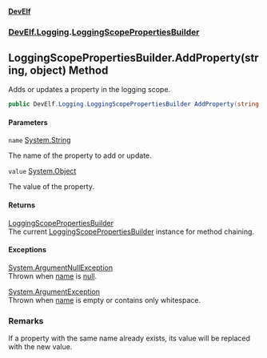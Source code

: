#### [DevElf](README.md 'README')
### [DevElf\.Logging](DevElf.Logging.md 'DevElf\.Logging').[LoggingScopePropertiesBuilder](LoggingScopePropertiesBuilder.md 'DevElf\.Logging\.LoggingScopePropertiesBuilder')

## LoggingScopePropertiesBuilder\.AddProperty\(string, object\) Method

Adds or updates a property in the logging scope\.

```csharp
public DevElf.Logging.LoggingScopePropertiesBuilder AddProperty(string name, object? value);
```
#### Parameters

<a name='DevElf.Logging.LoggingScopePropertiesBuilder.AddProperty(string,object).name'></a>

`name` [System\.String](https://learn.microsoft.com/en-us/dotnet/api/system.string 'System\.String')

The name of the property to add or update\.

<a name='DevElf.Logging.LoggingScopePropertiesBuilder.AddProperty(string,object).value'></a>

`value` [System\.Object](https://learn.microsoft.com/en-us/dotnet/api/system.object 'System\.Object')

The value of the property\.

#### Returns
[LoggingScopePropertiesBuilder](LoggingScopePropertiesBuilder.md 'DevElf\.Logging\.LoggingScopePropertiesBuilder')  
The current [LoggingScopePropertiesBuilder](LoggingScopePropertiesBuilder.md 'DevElf\.Logging\.LoggingScopePropertiesBuilder') instance for method chaining\.

#### Exceptions

[System\.ArgumentNullException](https://learn.microsoft.com/en-us/dotnet/api/system.argumentnullexception 'System\.ArgumentNullException')  
Thrown when [name](LoggingScopePropertiesBuilder.AddProperty.ECT6GIFQ7YQ2WQEOEILC883U4.md#DevElf.Logging.LoggingScopePropertiesBuilder.AddProperty(string,object).name 'DevElf\.Logging\.LoggingScopePropertiesBuilder\.AddProperty\(string, object\)\.name') is [null](https://docs.microsoft.com/en-us/dotnet/csharp/language-reference/keywords/null 'https://docs\.microsoft\.com/en\-us/dotnet/csharp/language\-reference/keywords/null')\.

[System\.ArgumentException](https://learn.microsoft.com/en-us/dotnet/api/system.argumentexception 'System\.ArgumentException')  
Thrown when [name](LoggingScopePropertiesBuilder.AddProperty.ECT6GIFQ7YQ2WQEOEILC883U4.md#DevElf.Logging.LoggingScopePropertiesBuilder.AddProperty(string,object).name 'DevElf\.Logging\.LoggingScopePropertiesBuilder\.AddProperty\(string, object\)\.name') is empty or contains only whitespace\.

### Remarks
If a property with the same name already exists, its value will be replaced with the new value\.